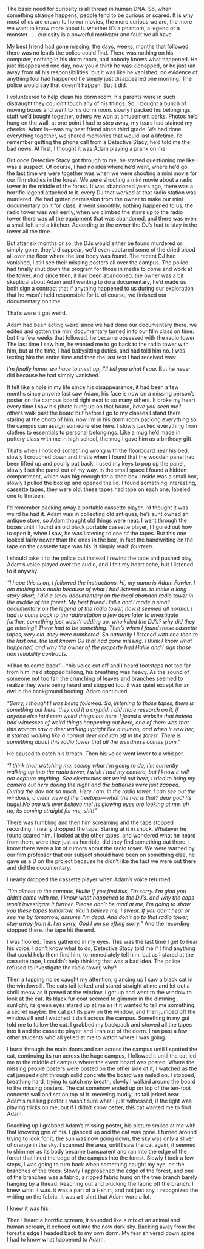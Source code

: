 The basic need for curiosity is all thread in human DNA. So, when something strange happens, people tend to be curious or scared. It is why most of us are drawn to horror movies, the more curious we are, the more we want to know more about it. whether it’s a phantom, a legend or a monster . . . curiosity is a powerful motivator and fault we all have. 

My best friend had gone missing, the days, weeks, months that followed, there was no leads the police could find. There was nothing on his computer, nothing in his dorm room, and nobody knows what happened. He just disappeared one day, now you’d think he was kidnapped, or he just ran away from all his responsibilities. but it was like he vanished, no evidence of anything foul had happened he simply just disappeared one morning. The police would say that doesn’t happen. But it did. 

I volunteered to help clean his dorm room, his parents were in such distraught they couldn’t touch any of his things. So, I bought a bunch of moving boxes and went to his dorm room. slowly I packed his belongings, stuff we’d bought together, others we won at amusement parks. Photos he’d hung on the wall, at one point I had to step away, my tears had stained my cheeks. Adam is—was my best friend since third grade. We had done everything together, we shared memories that would last a lifetime. I’d remember getting the phone call from a Detective Stacy, he’d told me the bad news. At first, I thought it was Adam playing a prank on me. 

But once Detective Stacy got through to me, he started questioning me like I was a suspect. Of course, I had no idea where he’d went, where he’d go. the last time we were together was when we were shooting a mini movie for our film studies in the forest. We were shooting a mini movie about a radio tower in the middle of the forest. It was abandoned years ago, there was a horrific legend attached to it. every DJ that worked at that radio station was murdered. We had gotten permission from the owner to make our mini documentary on it for class. it went smoothly, nothing happened to us, the radio tower was well eerily, when we climbed the stairs up to the radio tower there was all the equipment that was abandoned, and there was even a small loft and a kitchen. According to the owner the DJ’s had to stay in the tower all the time. 

But after six months or so, the DJs would either be found murdered or simply gone. they’d disappear, we’d even captured some of the dried blood all over the floor where the last body was found. The recent DJ had vanished, I still see their missing posters all over the campus. The police had finally shut down the program for those in media to come and work at the tower. And since then, it had been abandoned, the owner was a bit skeptical about Adam and I wanting to do a documentary, he’d made us both sign a contract that if anything happened to us during our exploration that he wasn’t held responsible for it. of course, we finished our documentary on time. 

That’s were it got weird. 

Adam had been acting weird since we had done our documentary there. we edited and gotten the mini documentary turned in to our film class on time. but the few weeks that followed, he became obsessed with the radio tower. The last time I saw him, he wanted me to go back to the radio tower with him, but at the time, I had babysitting duties, and had told him no. I was texting him the entire time and then the last text I had received was: 

*I’m finally home, we have to meet up, I’ll tell you what I saw.* But he never did because he had simply vanished. 

It felt like a hole in my life since his disappearance, it had been a few months since anyone last saw Adam, his face is now on a missing person’s poster on the campus board right next to so many others. It broke my heart every time I saw his photo hung up on that board, *have you seen me?* others walk past the board but before I go to my classes I stand there staring at the photo of him. now I’m in his dorm room packing everything so the campus can assign someone else here. I slowly packed everything from clothes to essentials to personal belongings. Like a mug he’d made in pottery class with me in high school, the mug I gave him as a birthday gift. 

That’s when I noticed something wrong with the floorboard near his bed, slowly I crouched down and that’s when I found that the wooden panel had been lifted up and poorly put back. I used my keys to pop up the panel, slowly I set the panel out of my way. in the small space I found a hidden compartment, which was big enough for a shoe box. Inside was a small box, slowly I pulled the box up and opened the lid. I found something interesting, cassette tapes, they were old. these tapes had tape on each one, labeled one to thirteen.

I’d remember packing away a portable cassette player, I’d thought it was weird he had it. Adam was in collecting old antiques, he’s aunt owned an antique store, so Adam thought old things were neat. I went through the boxes until I found an old black portable cassette player, I figured out how to open it, when I saw, he was listening to one of the tapes. But this one looked fairly newer than the ones in the box, in fact the handwriting on the tape on the cassette tape was his. it simply read: *fourteen.*

I should take it to the police but instead I rewind the tape and pushed play, Adam’s voice played over the audio, and I felt my heart ache, but I listened to it anyway. 

*“I hope this is on, I followed the instructions. Hi, my name is Adam Fowler. I am making this audio because of what I had listened to. to make a long story short, I did a small documentary on the local abandon radio tower in the middle of the forest. My best friend Hallie and I made a small documentary on the legend of the radio tower, now it seemed all normal. I had to come back to the radio station a few days later to investigate further, something just wasn’t adding up. who killed the DJ’s? why did they go missing? There had to be something. That’s when I found these cassette tapes, very old. they were numbered. So naturally I listened with one then to the last one. the last known DJ that had gone missing. I think I know what happened, and why the owner of the property had Hallie and I sign those non reliability contracts.* 

*I had to come back”—*his voice cut off and I heard footsteps not too far from him. he’d stopped talking, his breathing was heavy. As the sound of someone not too far, the crunching of leaves and branches seemed to realize they were being heard and stopped too. it was quiet except for an owl in the background hooting. Adam continued. 

*“Sorry, I thought I was being followed. So, listening to those tapes, there is something out here. they call it a cryptid. I did more research on it, if anyone else had seen weird things out here. I found a website that indeed had witnesses of weird things happening out here, one of them was that this woman saw a deer walking upright like a human, and when it saw her, it started walking like a normal deer and ran off in the forest. There is something about this radio tower that all the weirdness comes from.”* 

He paused to catch his breath. Then his voice went lower to a whisper. 

*“I think their watching me. seeing what I’m going to do, I’m currently walking up into the radio tower, I wish I had my camera, but I know it will not capture anything. See electronics act weird out here, I tried to bring my camera out here during the night and the batteries were just zapped. During the day not so much. Here I am. in the radio tower, I can see out the windows, a clear view of the treetops—what the hell is that? dear god! Its huge! No one will ever believe me! its glowing eyes are looking at me. oh no, its coming straight for me, shit!”* 

There was fumbling and then him screaming and the tape stopped recording. I nearly dropped the tape. Staring at it in shock. Whatever he found scared him. I looked at the other tapes, and wondered what he heard from them, were they just as horrible, did they find something out there. I know there were a lot of rumors about the radio tower. We were warned by our film professor that our subject should have been on something else, he gave us a D on the project because he didn’t like the fact we were out there and did the documentary. 

I nearly dropped the cassette player when Adam’s voice returned. 

*“I’m almost to the campus, Hallie if you find this, I’m sorry. I’m glad you didn’t come with me. I know what happened to the DJ’s. and why the cops won’t investigate it further. Please don’t be mad at me, I’m going to show you these tapes tomorrow. You’ll believe me, I swear. If you don’t hear or see me by tomorrow, assume I’m dead. And don’t go to that radio tower, stay away from it. I’m sorry, God I am so effing sorry.”* And the recording stopped there. the tape hit the end. 

I was floored. Tears gathered in my eyes. This was the last time I get to hear his voice. I don’t know what to do, Detective Stacy told me if I find anything that could help them find him, to immediately tell him. but as I stared at the cassette tape, I couldn’t help thinking that was a bad idea. The police refused to investigate the radio tower, why? 

Then a tapping noise caught my attention, glancing up I saw a black cat in the windowsill. The cats tail jerked and stared straight at me and let out a shrill meow as it pawed at the window. I got up and went to the window to look at the cat. Its black fur coat seemed to glimmer in the dimming sunlight, its green eyes stared up at me as if it wanted to tell me something, a secret maybe. the cat put its paw on the window, and then jumped off the windowsill and I watched it dart across the campus. Something in my gut told me to follow the cat. I grabbed my backpack and shoved all the tapes into it and the cassette player, and I ran out of the dorm. I ran past a few other students who all yelled at me to watch where I was going. 

I burst through the main doors and ran across the campus until I spotted the cat, continuing its run across the huge campus, I followed it until the cat led me to the middle of campus where the event board was posted. Where the missing people posters were posted on the other side of it, I watched as the cat jumped right through solid concrete the board was nailed on. I stopped, breathing hard, trying to catch my breath, slowly I walked around the board to the missing posters. The cat somehow ended up on top of the ten-foot concrete wall and sat on top of it. meowing loudly, its tail jerked near Adam’s missing poster. I wasn’t sure what I just witnessed, if the light was playing tricks on me, but if I didn’t know better, this cat wanted me to find Adam. 

Reaching up I grabbed Adam’s missing poster, his picture smiled at me with that knowing grin of his. I glanced up and the cat was gone. I turned around trying to look for it, the sun was now going down, the sky was only a sliver of orange in the sky. I scanned the area, until I saw the cat again, it seemed to shimmer as its body became transparent and ran into the edge of the forest that lined the edge of the campus into the forest. Slowly I took a few steps, I was going to turn back when something caught my eye, on the branches of the trees. Slowly I approached the edge of the forest, and one of the branches was a fabric, a ripped fabric hung on the tree branch barely hanging by a thread. Reaching out and plucking the fabric off the branch. I knew what it was. it was a part of a t-shirt, and not just any, I recognized the writing on the fabric. It was a t-shirt that Adam wore a lot. 

I knew it was his.

Then I heard a horrific scream, it sounded like a mix of an animal and human scream, it echoed out into the now dark sky. Backing away from the forest’s edge I headed back to my own dorm. My fear shivered down spine. I had to know what happened to Adam.